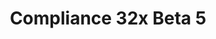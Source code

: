 ---
layout: post
title: Compliance 32x Beta 5
permalink: /compliance32x/B5
header-img: https://database.faithfulpack.net/images/website/posts/32x/B5.jpg

long_text: |
  Thanks to our awesome community, today we're presenting yet another beta of our pack, consisting mainly of miscellaneous fixes, but also valuable additions such as the moon, rain, snow and held maps. The full release is ever so slightly closer – stay tuned for more updates!

main_changelog: changelogs/compliance32

download:
  - Java - 1.16.5 (GitHub):
    - https://github.com/Faithful-Resource-Pack/Resource-Pack-32x/releases/download/beta-5/Compliance-32x-Java-Beta-5.zip
  - Java - 1.16.5 (CurseForge):
    - https://www.curseforge.com/minecraft/texture-packs/faithful-32x/download/3253098
  - Bedrock - 1.16.210 (GitHub):
    - https://github.com/Faithful-Resource-Pack/Faithful-Bedrock-32x/releases/download/beta-5/Compliance-32x-Bedrock-Beta-5.mcpack
---